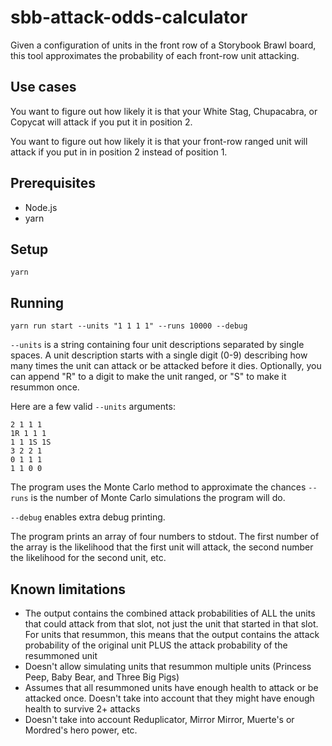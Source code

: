# sbb-attack-odds-calculator

Given a configuration of units in the front row of a Storybook Brawl board, this tool approximates the probability of each front-row unit attacking.

## Use cases

You want to figure out how likely it is that your White Stag, Chupacabra, or Copycat will attack if you put it in position 2.

You want to figure out how likely it is that your front-row ranged unit will attack if you put in in position 2 instead of position 1.

## Prerequisites

- Node.js
- yarn

## Setup

```shell
yarn
```

## Running

```shell
yarn run start --units "1 1 1 1" --runs 10000 --debug
```

`--units` is a string containing four unit descriptions separated by single spaces. A unit description starts with a single digit (0-9) describing how many times the unit can attack or be attacked before it dies. Optionally, you can append "R" to a digit to make the unit ranged, or "S" to make it resummon once.

Here are a few valid `--units` arguments:

```
2 1 1 1
1R 1 1 1
1 1 1S 1S
3 2 2 1
0 1 1 1
1 1 0 0
```

The program uses the Monte Carlo method to approximate the chances `--runs` is the number of Monte Carlo simulations the program will do.

`--debug` enables extra debug printing.

The program prints an array of four numbers to stdout. The first number of the array is the likelihood that the first unit will attack, the second number the likelihood for the second unit, etc.

## Known limitations

- The output contains the combined attack probabilities of ALL the units that could attack from that slot, not just the unit that started in that slot. For units that resummon, this means that the output contains the attack probability of the original unit PLUS the attack probability of the resummoned unit
- Doesn't allow simulating units that resummon multiple units (Princess Peep, Baby Bear, and Three Big Pigs)
- Assumes that all resummoned units have enough health to attack or be attacked once. Doesn't take into account that they might have enough health to survive 2+ attacks
- Doesn't take into account Reduplicator, Mirror Mirror, Muerte's or Mordred's hero power, etc.
